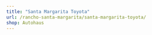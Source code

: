 ```yaml
---
title: "Santa Margarita Toyota"
url: /rancho-santa-margarita/santa-margarita-toyota/
shop: Autohaus
---
```

